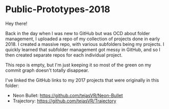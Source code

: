 # Public-Prototypes-2018
Hey there!

Back in the day when I was new to GitHub but was OCD about folder management, I uploaded a repo of my collection of projects done in early 2018. I created a massive repo, with various subfolders being my projects. I quickly learned that subfolder management got messy in GitHub, and so I then created separate repos for each individual project.

This repo is empty, but I'm just keeping it so most of the green on my commit graph doesn't totally disappear.

I've linked the GitHub links to my 2017 projects that were originally in this folder:

- Neon Bullet: https://github.com/tejasVR/Neon-Bullet
- Trajectory: https://github.com/tejasVR/Trajectory
